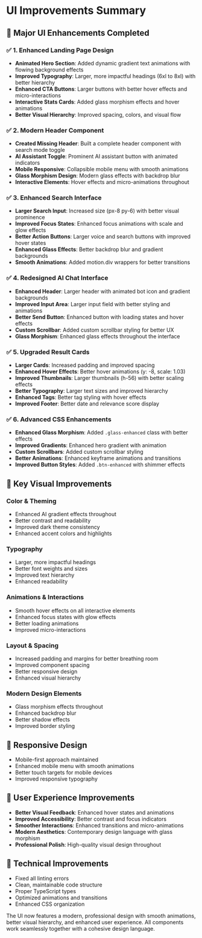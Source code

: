 # UI Improvements Summary

## 🎨 **Major UI Enhancements Completed**

### ✅ **1. Enhanced Landing Page Design**
- **Animated Hero Section**: Added dynamic gradient text animations with flowing background effects
- **Improved Typography**: Larger, more impactful headings (6xl to 8xl) with better hierarchy
- **Enhanced CTA Buttons**: Larger buttons with better hover effects and micro-interactions
- **Interactive Stats Cards**: Added glass morphism effects and hover animations
- **Better Visual Hierarchy**: Improved spacing, colors, and visual flow

### ✅ **2. Modern Header Component**
- **Created Missing Header**: Built a complete header component with search mode toggle
- **AI Assistant Toggle**: Prominent AI assistant button with animated indicators
- **Mobile Responsive**: Collapsible mobile menu with smooth animations
- **Glass Morphism Design**: Modern glass effects with backdrop blur
- **Interactive Elements**: Hover effects and micro-animations throughout

### ✅ **3. Enhanced Search Interface**
- **Larger Search Input**: Increased size (px-8 py-6) with better visual prominence
- **Improved Focus States**: Enhanced focus animations with scale and glow effects
- **Better Action Buttons**: Larger voice and search buttons with improved hover states
- **Enhanced Glass Effects**: Better backdrop blur and gradient backgrounds
- **Smooth Animations**: Added motion.div wrappers for better transitions

### ✅ **4. Redesigned AI Chat Interface**
- **Enhanced Header**: Larger header with animated bot icon and gradient backgrounds
- **Improved Input Area**: Larger input field with better styling and animations
- **Better Send Button**: Enhanced button with loading states and hover effects
- **Custom Scrollbar**: Added custom scrollbar styling for better UX
- **Glass Morphism**: Enhanced glass effects throughout the interface

### ✅ **5. Upgraded Result Cards**
- **Larger Cards**: Increased padding and improved spacing
- **Enhanced Hover Effects**: Better hover animations (y: -8, scale: 1.03)
- **Improved Thumbnails**: Larger thumbnails (h-56) with better scaling effects
- **Better Typography**: Larger text sizes and improved hierarchy
- **Enhanced Tags**: Better tag styling with hover effects
- **Improved Footer**: Better date and relevance score display

### ✅ **6. Advanced CSS Enhancements**
- **Enhanced Glass Morphism**: Added `.glass-enhanced` class with better effects
- **Improved Gradients**: Enhanced hero gradient with animation
- **Custom Scrollbars**: Added custom scrollbar styling
- **Better Animations**: Enhanced keyframe animations and transitions
- **Improved Button Styles**: Added `.btn-enhanced` with shimmer effects

## 🚀 **Key Visual Improvements**

### **Color & Theming**
- Enhanced AI gradient effects throughout
- Better contrast and readability
- Improved dark theme consistency
- Enhanced accent colors and highlights

### **Typography**
- Larger, more impactful headings
- Better font weights and sizes
- Improved text hierarchy
- Enhanced readability

### **Animations & Interactions**
- Smooth hover effects on all interactive elements
- Enhanced focus states with glow effects
- Better loading animations
- Improved micro-interactions

### **Layout & Spacing**
- Increased padding and margins for better breathing room
- Improved component spacing
- Better responsive design
- Enhanced visual hierarchy

### **Modern Design Elements**
- Glass morphism effects throughout
- Enhanced backdrop blur
- Better shadow effects
- Improved border styling

## 📱 **Responsive Design**
- Mobile-first approach maintained
- Enhanced mobile menu with smooth animations
- Better touch targets for mobile devices
- Improved responsive typography

## 🎯 **User Experience Improvements**
- **Better Visual Feedback**: Enhanced hover states and animations
- **Improved Accessibility**: Better contrast and focus indicators
- **Smoother Interactions**: Enhanced transitions and micro-animations
- **Modern Aesthetics**: Contemporary design language with glass morphism
- **Professional Polish**: High-quality visual design throughout

## 🔧 **Technical Improvements**
- Fixed all linting errors
- Clean, maintainable code structure
- Proper TypeScript types
- Optimized animations and transitions
- Enhanced CSS organization

The UI now features a modern, professional design with smooth animations, better visual hierarchy, and enhanced user experience. All components work seamlessly together with a cohesive design language.

